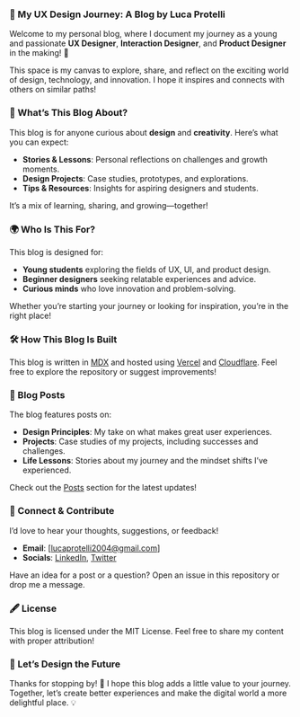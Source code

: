 ### 🌟 My UX Design Journey: A Blog by Luca Protelli

Welcome to my personal blog, where I document my journey as a young and passionate **UX Designer**, **Interaction Designer**, and **Product Designer** in the making! 🚀

This space is my canvas to explore, share, and reflect on the exciting world of design, technology, and innovation. I hope it inspires and connects with others on similar paths!

### 🎯 What’s This Blog About?

This blog is for anyone curious about **design** and **creativity**. Here’s what you can expect:

-   **Stories & Lessons**: Personal reflections on challenges and growth moments.
-   **Design Projects**: Case studies, prototypes, and explorations.
-   **Tips & Resources**: Insights for aspiring designers and students.

It’s a mix of learning, sharing, and growing—together!

### 🌍 Who Is This For?

This blog is designed for:

-   **Young students** exploring the fields of UX, UI, and product design.
-   **Beginner designers** seeking relatable experiences and advice.
-   **Curious minds** who love innovation and problem-solving.

Whether you’re starting your journey or looking for inspiration, you’re in the right place!

### 🛠️ How This Blog Is Built

This blog is written in [MDX](https://mdxjs.com/) and hosted using [Vercel](https://vercel.com/) and [Cloudflare](https://cloudflare.com).
Feel free to explore the repository or suggest improvements!

### 📄 Blog Posts

The blog features posts on:

-   **Design Principles**: My take on what makes great user experiences.
-   **Projects**: Case studies of my projects, including successes and challenges.
-   **Life Lessons**: Stories about my journey and the mindset shifts I’ve experienced.

Check out the [Posts](https://www.lucaprotelli.me/blog) section for the latest updates!

### 🤝 Connect & Contribute

I’d love to hear your thoughts, suggestions, or feedback!

-   **Email**: [lucaprotelli2004@gmail.com]
-   **Socials**: [LinkedIn](https://www.linkedin.com/in/luca-protelli/), [Twitter](https://x.com/prote_____)

Have an idea for a post or a question? Open an issue in this repository or drop me a message.

### 🖋️ License

This blog is licensed under the MIT License. Feel free to share my content with proper attribution!

### 🚀 Let’s Design the Future

Thanks for stopping by! 🌈 I hope this blog adds a little value to your journey. Together, let’s create better experiences and make the digital world a more delightful place. 💡
